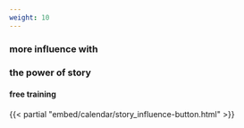 ```yaml
---
weight: 10
---
```


### more influence with
### the power of story
#### free training
{{< partial "embed/calendar/story_influence-button.html" >}}
